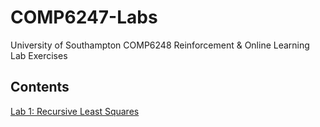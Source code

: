 # COMP6247-Labs

University of Southampton COMP6248 Reinforcement & Online Learning Lab Exercises

## Contents

[Lab 1: Recursive Least Squares](lab_1)
